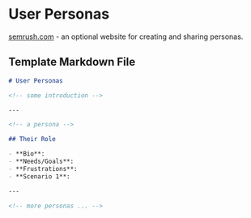 # User Personas

[semrush.com](https://www.semrush.com/persona/new/) - an optional website for
creating and sharing personas.

## Template Markdown File

```markdown
# User Personas

<!-- some introduction -->

---

<!-- a persona -->

## Their Role

- **Bio**:
- **Needs/Goals**:
- **Frustrations**:
- **Scenario 1**:

---

<!-- more personas ... -->
```
